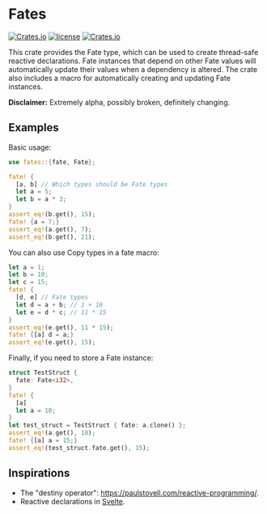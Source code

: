 # Fates

[![Crates.io](https://img.shields.io/crates/v/fates.svg)](https://crates.io/crates/fates)
[![license](https://img.shields.io/badge/license-MIT-blue.svg)](./LICENSE)
[![Crates.io](https://img.shields.io/crates/d/fates.svg)](https://crates.io/crates/fates)

This crate provides the Fate type, which can be used to create thread-safe reactive declarations. Fate instances that depend on other Fate values will automatically update their values when a dependency is altered. The crate also includes a macro for automatically creating and updating Fate instances.

**Disclaimer:** Extremely alpha, possibly broken, definitely changing.

## Examples

Basic usage:
```rust
use fates::{fate, Fate};

fate! {
  [a, b] // Which types should be Fate types
  let a = 5;
  let b = a * 3;
}
assert_eq!(b.get(), 15);
fate! {a = 7;}
assert_eq!(a.get(), 7);
assert_eq!(b.get(), 21);
```

You can also use Copy types in a fate macro:
```rust
let a = 1;
let b = 10;
let c = 15;
fate! {
  [d, e] // Fate types
  let d = a + b; // 1 + 10
  let e = d * c; // 11 * 15
}
assert_eq!(e.get(), 11 * 15);
fate! {[a] d = a;}
assert_eq!(e.get(), 15);
```

Finally, if you need to store a Fate instance:
```rust
struct TestStruct {
  fate: Fate<i32>,
}
fate! {
  [a]
  let a = 10;
}
let test_struct = TestStruct { fate: a.clone() };
assert_eq!(a.get(), 10);
fate! {[a] a = 15;}
assert_eq!(test_struct.fate.get(), 15);
```

## Inspirations

- The "destiny operator": https://paulstovell.com/reactive-programming/.
- Reactive declarations in [Svelte](https://svelte.dev/).
